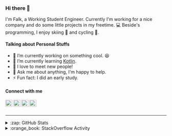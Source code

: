 ### Hi there 👋

I'm Falk, a Working Student Engineer. Currently I'm working for a nice company and do some little projects in my freetime. :computer: Beside's programming, I enjoy skiing :ski: and cycling :bicyclist:.

#### Talking about Personal Stuffs

- 🔭 I’m currently working on something cool. :laughing:
- 🌱 I’m currently learning [Kotlin][kotlin].
- 👯 I love to meet new people!
- 💬 Ask me about anything, I'm happy to help.
- ⚡ Fun fact: I did an early study.

#### Connect with me

[<img align="left" alt="LinkedIn" width="22px" src="https://cdn.jsdelivr.net/npm/simple-icons@v3/icons/linkedin.svg" />][linkedin]
[<img align="left" alt="GitHub" width="22px" src="https://cdn.jsdelivr.net/npm/simple-icons@v3/icons/github.svg" />][github]
[<img align="left" alt="GitLab" width="22px" src="https://cdn.jsdelivr.net/npm/simple-icons@v3/icons/gitlab.svg" />][gitlab]
[<img align="left" alt="Stack Overflow" width="22px" src="https://cdn.jsdelivr.net/npm/simple-icons@v3/icons/stackoverflow.svg" />][stackoverflow]

<br />
<br />

---

<details>
  <summary>:zap: GitHub Stats</summary>
  
  [![Flaxel's github stats](https://github-readme-stats.vercel.app/api?username=flaxel&include_all_commits=true)][github]
</details>

<details>
  <summary>:orange_book: StackOverflow Activity</summary>
  
  <!-- STACKOVERFLOW:START -->
- [Answer by flaxel for taskgated not restarting on mac catalina](https://stackoverflow.com/questions/63692325/taskgated-not-restarting-on-mac-catalina/63713083#63713083)
- [Answer by flaxel for Error when running gradle generated script running Kotlin Spring-Boot run](https://stackoverflow.com/questions/63711390/error-when-running-gradle-generated-script-running-kotlin-spring-boot-run/63712555#63712555)
- [Answer by flaxel for How to count the number of objects created in Kotlin?](https://stackoverflow.com/questions/63699263/how-to-count-the-number-of-objects-created-in-kotlin/63699645#63699645)
- [Answer by flaxel for Unable to run custom script in GitHub Actions](https://stackoverflow.com/questions/63694996/unable-to-run-custom-script-in-github-actions/63695170#63695170)
- [Answer by flaxel for Build the project using gradle](https://stackoverflow.com/questions/63677362/build-the-project-using-gradle/63677590#63677590)
<!-- STACKOVERFLOW:END -->
</details>

[stackoverflow]: https://stackoverflow.com/users/10951752/flaxel
[gitlab]: https://gitlab.com/flaxel
[github]: https://github.com/flaxel
[linkedin]: https://www.linkedin.com/in/falk-p-b457211a0/
[kotlin]: https://kotlinlang.org/
